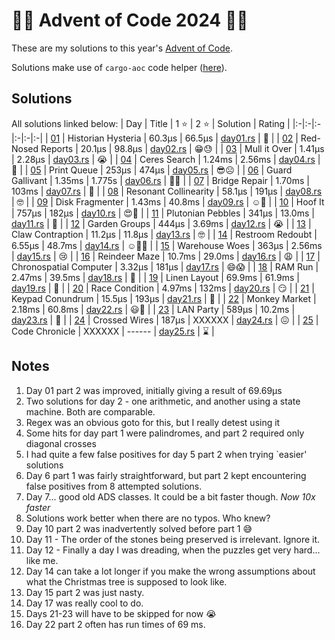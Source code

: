 # :gift::christmas_tree: Advent of Code 2024 :christmas_tree::sparkles:

These are my solutions to this year's [Advent of Code](https://adventofcode.com/2024/).

Solutions make use of `cargo-aoc` code helper ([here](https://github.com/gobanos/cargo-aoc)).

## Solutions

All solutions linked below:
| Day | Title | 1 :star: | 2 :star: | Solution | Rating |
|:-|:-|:-|:-|:-|:-|
| [01](https://adventofcode.com/2024/day/1)  | Historian Hysteria              | 60.3µs | 66.5µs | [day01.rs](./src/day01.rs) | :christmas_tree: |
| [02](https://adventofcode.com/2024/day/2)  | Red-Nosed Reports               | 20.1µs | 98.8µs | [day02.rs](./src/day02.rs) | :grin::sweat:    |
| [03](https://adventofcode.com/2024/day/3)  | Mull it Over                    | 1.41µs | 2.28µs | [day03.rs](./src/day03.rs) | :sob:            |
| [04](https://adventofcode.com/2024/day/4)  | Ceres Search                    | 1.24ms | 2.56ms | [day04.rs](./src/day04.rs) | :woozy_face:     |
| [05](https://adventofcode.com/2024/day/5)  | Print Queue                     | 253µs  | 474µs  | [day05.rs](./src/day05.rs) | :sunglasses::frowning_face: |
| [06](https://adventofcode.com/2024/day/6)  | Guard Gallivant                 | 1.35ms | 1.775s | [day06.rs](./src/day06.rs) | :hugs::cursing_face:        |
| [07](https://adventofcode.com/2024/day/7)  | Bridge Repair                   | 1.70ms | 103ms  | [day07.rs](./src/day07.rs) | :smiling_face_with_three_hearts: |
| [08](https://adventofcode.com/2024/day/8)  | Resonant Collinearity           | 58.1µs | 191µs  | [day08.rs](./src/day08.rs) | :nerd_face:      |
| [09](https://adventofcode.com/2024/day/9)  | Disk Fragmenter                 | 1.43ms | 40.8ms | [day09.rs](./src/day09.rs) | :relaxed::woozy_face: |
| [10](https://adventofcode.com/2024/day/10) | Hoof It                         | 757µs  | 182µs  | [day10.rs](./src/day10.rs) | :heart_eyes::partying_face: |
| [11](https://adventofcode.com/2024/day/11) | Plutonian Pebbles               | 341µs  | 13.0ms | [day11.rs](./src/day11.rs) | :cursing_face:   |
| [12](https://adventofcode.com/2024/day/12) | Garden Groups                   | 444µs  | 3.69ms | [day12.rs](./src/day12.rs) | :sob:            |
| [13](https://adventofcode.com/2024/day/13) | Claw Contraption                | 11.2µs | 11.8µs | [day13.rs](./src/day13.rs) | :nerd_face:      |
| [14](https://adventofcode.com/2024/day/14) | Restroom Redoubt                | 6.55µs | 48.7ms | [day14.rs](./src/day14.rs) | :relaxed::face_with_spiral_eyes: |
| [15](https://adventofcode.com/2024/day/15) | Warehouse Woes                  | 363µs  | 2.56ms | [day15.rs](./src/day15.rs) | :cry:            |
| [16](https://adventofcode.com/2024/day/16) | Reindeer Maze                   | 10.7ms | 29.0ms | [day16.rs](./src/day16.rs) | :weary:          |
| [17](https://adventofcode.com/2024/day/17) | Chronospatial Computer          | 3.32µs | 181µs  | [day17.rs](./src/day17.rs) | :smile::scream:  |
| [18](https://adventofcode.com/2024/day/18) | RAM Run                         | 2.47ms | 39.5ms | [day18.rs](./src/day18.rs) | :zany_face:      |
| [19](https://adventofcode.com/2024/day/19) | Linen Layout                    | 69.9ms | 61.9ms | [day19.rs](./src/day19.rs) | :thinking:       |
| [20](https://adventofcode.com/2024/day/20) | Race Condition                  | 4.97ms | 132ms  | [day20.rs](./src/day20.rs) | :smirk:          |
| [21](https://adventofcode.com/2024/day/21) | Keypad Conundrum                | 15.5µs | 193µs  | [day21.rs](./src/day21.rs) | :thinking:       |
| [22](https://adventofcode.com/2024/day/22) | Monkey Market                   | 2.18ms | 60.8ms | [day22.rs](./src/day22.rs) | :smiley::muscle: |
| [23](https://adventofcode.com/2024/day/23) | LAN Party                       | 589µs  | 10.2ms | [day23.rs](./src/day23.rs) | :exploding_head: |
| [24](https://adventofcode.com/2024/day/24) | Crossed Wires                   | 187µs  | XXXXXX | [day24.rs](./src/day24.rs) | :confounded:     |
| [25](https://adventofcode.com/2024/day/25) | Code Chronicle                  | XXXXXX | ------ | [day25.rs](./src/day25.rs) | :hourglass:      |

## Notes
1. Day 01 part 2 was improved, initially giving a result of 69.69µs
2. Two solutions for day 2 - one arithmetic, and another using a state machine. Both are comparable.
3. Regex was an obvious goto for this, but I really detest using it
4. Some hits for day part 1 were palindromes, and part 2 required only diagonal crosses
5. I had quite a few false positives for day 5 part 2 when trying `easier' solutions
6. Day 6 part 1 was fairly straightforward, but part 2 kept encountering false positives from 8 attempted solutions.
7. Day 7... good old ADS classes. It could be a bit faster though. *Now 10x faster*
8. Solutions work better when there are no typos. Who knew?
9. Day 10 part 2 was inadvertently solved before part 1 :sweat_smile:
10. Day 11 - The order of the stones being preserved is irrelevant. Ignore it.
11. Day 12 - Finally a day I was dreading, when the puzzles get very hard... like me.
12. Day 14 can take a lot longer if you make the wrong assumptions about what the Christmas tree is supposed to look like.
13. Day 15 part 2 was just nasty.
14. Day 17 was really cool to do.
15. Days 21-23 will have to be skipped for now :sob:
16. Day 22 part 2 often has run times of 69 ms.